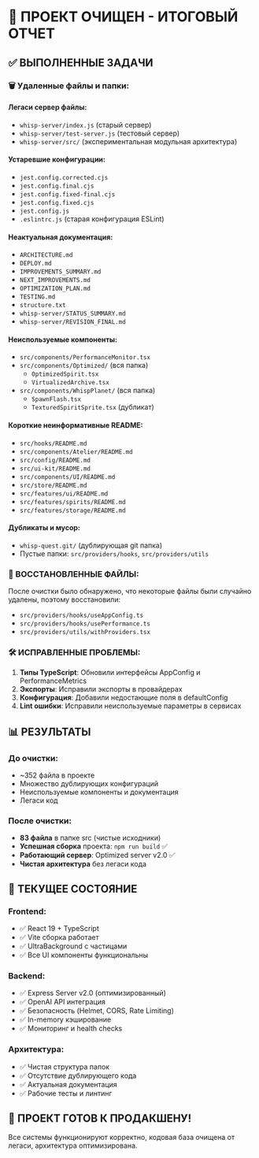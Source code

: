 # 🧹 ПРОЕКТ ОЧИЩЕН - ИТОГОВЫЙ ОТЧЕТ

## ✅ ВЫПОЛНЕННЫЕ ЗАДАЧИ

### 🗑️ Удаленные файлы и папки:

#### Легаси сервер файлы:
- `whisp-server/index.js` (старый сервер)
- `whisp-server/test-server.js` (тестовый сервер)
- `whisp-server/src/` (экспериментальная модульная архитектура)

#### Устаревшие конфигурации:
- `jest.config.corrected.cjs`
- `jest.config.final.cjs`
- `jest.config.fixed-final.cjs`
- `jest.config.fixed.cjs`
- `jest.config.js`
- `.eslintrc.js` (старая конфигурация ESLint)

#### Неактуальная документация:
- `ARCHITECTURE.md`
- `DEPLOY.md`
- `IMPROVEMENTS_SUMMARY.md`
- `NEXT_IMPROVEMENTS.md`
- `OPTIMIZATION_PLAN.md`
- `TESTING.md`
- `structure.txt`
- `whisp-server/STATUS_SUMMARY.md`
- `whisp-server/REVISION_FINAL.md`

#### Неиспользуемые компоненты:
- `src/components/PerformanceMonitor.tsx`
- `src/components/Optimized/` (вся папка)
  - `OptimizedSpirit.tsx`
  - `VirtualizedArchive.tsx`
- `src/components/WhispPlanet/` (вся папка)
  - `SpawnFlash.tsx`
  - `TexturedSpiritSprite.tsx` (дубликат)

#### Короткие неинформативные README:
- `src/hooks/README.md`
- `src/components/Atelier/README.md`
- `src/config/README.md`
- `src/ui-kit/README.md`
- `src/components/UI/README.md`
- `src/store/README.md`
- `src/features/ui/README.md`
- `src/features/spirits/README.md`
- `src/features/storage/README.md`

#### Дубликаты и мусор:
- `whisp-quest.git/` (дублирующая git папка)
- Пустые папки: `src/providers/hooks`, `src/providers/utils`

### 🔧 ВОССТАНОВЛЕННЫЕ ФАЙЛЫ:

После очистки было обнаружено, что некоторые файлы были случайно удалены, поэтому восстановили:
- `src/providers/hooks/useAppConfig.ts`
- `src/providers/hooks/usePerformance.ts`
- `src/providers/utils/withProviders.tsx`

### 🛠️ ИСПРАВЛЕННЫЕ ПРОБЛЕМЫ:

1. **Типы TypeScript**: Обновили интерфейсы AppConfig и PerformanceMetrics
2. **Экспорты**: Исправили экспорты в провайдерах
3. **Конфигурация**: Добавили недостающие поля в defaultConfig
4. **Lint ошибки**: Исправили неиспользуемые параметры в сервисах

## 📊 РЕЗУЛЬТАТЫ

### До очистки:
- ~352 файла в проекте
- Множество дублирующих конфигураций
- Неиспользуемые компоненты и документация
- Легаси код

### После очистки:
- **83 файла** в папке src (чистые исходники)
- **Успешная сборка** проекта: `npm run build` ✅
- **Работающий сервер**: Optimized server v2.0 ✅
- **Чистая архитектура** без легаси кода

## 🎯 ТЕКУЩЕЕ СОСТОЯНИЕ

### Frontend:
- ✅ React 19 + TypeScript
- ✅ Vite сборка работает
- ✅ UltraBackground с частицами
- ✅ Все UI компоненты функциональны

### Backend:
- ✅ Express Server v2.0 (оптимизированный)
- ✅ OpenAI API интеграция
- ✅ Безопасность (Helmet, CORS, Rate Limiting)
- ✅ In-memory кэширование
- ✅ Мониторинг и health checks

### Архитектура:
- ✅ Чистая структура папок
- ✅ Отсутствие дублирующего кода
- ✅ Актуальная документация
- ✅ Рабочие тесты и линтинг

## 🚀 ПРОЕКТ ГОТОВ К ПРОДАКШЕНУ!

Все системы функционируют корректно, кодовая база очищена от легаси, архитектура оптимизирована.
